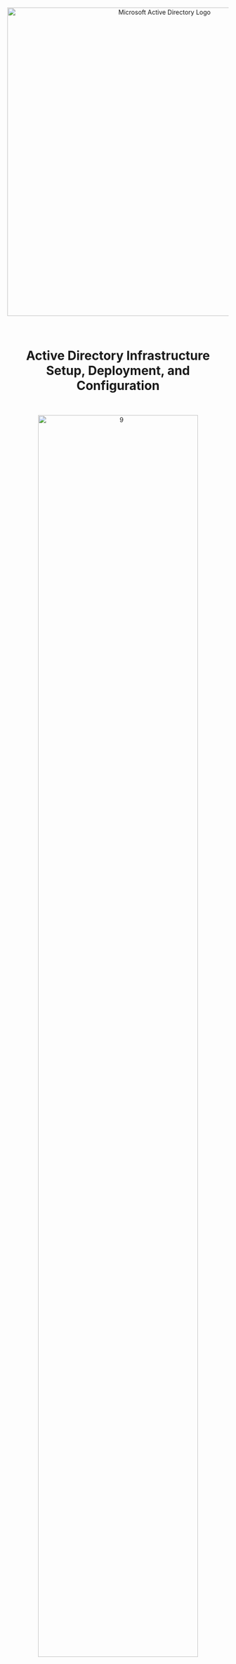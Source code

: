 <br>

<p align="center">
<img width="700" src="https://github.com/user-attachments/assets/9b6b0a51-6411-4e01-96c5-1bb31e6fd986" alt="Microsoft Active Directory Logo"/>
<br>

<br>

<br>

<h1 align="center">Active Directory Infrastructure Setup, Deployment, and Configuration</h1> 
<br>

<p align="center">
<img src="https://github.com/user-attachments/assets/5d4b8c68-d1a6-4a4e-93e3-d8b8602d9123" height="85%" width="85%" alt="9"/><br />
</p>
<br />

## Lab Overview

This project is the first in our Azure and Active Directory tutorial series, laying the foundation for the upcoming lessons.

The goal is to create a basic Azure lab environment that simulates an enterprise Active Directory setup. By completing this project, we’ll build the necessary infrastructure to explore Active Directory functionalities in an Azure network, preparing for more advanced topics in future projects.

In the simulated Active Directory environment, we will deploy and configure Active Directory, create user accounts, and log into the client's virtual machine with one of these users to verify proper authentication, credentials, and permissions.

In this "Active Directory Infrastructure Setup, Deployment, and Configuration" project, we’ll cover key aspects like installation, forest creation, user management, domain integration, and custom Remote Desktop access, providing a solid foundation in Active Directory services.

## On-Premises Active Directory Deployed in the Cloud (Azure)
Active Directory essentially manages user accounts, passwords, permissions, and devices at large scale. This tutorial explains how to implement on-premises Active Directory in Azure Virtual Machines.

<ins>The difference between On-Premise Active Directory and Azure Active Directory</ins>:

- `On-Premise Active Directory`: Refers to infrastructure hosted and managed locally within an organization's physical data centers. This requires direct management and maintenance by the organization.

- `Azure Active Directory`: Refers to infrastructure and services provided remotely by Microsoft, hosted on their global data centers. This offers scalable, managed cloud services with remote access.

## Environments and Technologies Used

- Microsoft Azure (Virtual Machines/Compute)
- Remote Desktop
- Active Directory Domain Services
- PowerShell

## Operating Systems Used

- Windows Server 2022
- Windows 10 (21H2)

## High-Level Infrastrusture, Deployment, and Configuration Steps

#### Part 1: Building the Infrastructure
- Setup Domain Controller (Windows Server 2022) in Azure named "DC-1"
- Set Domain Controller's (DC-1's) NIC Private IP address to be static
- Log into DC-1 VM and disable the Windows Firewall (for testing connectivity)
- Setup Client-1 VM (Windows 10 (21H2)) in Azure named "Client-1"
- Attempt to ping DC-1's Private IP Address from Client-1 VM

#### Part 2: Deploying Active Directory and User Creation
- Install Active Directory
- Create a Domain Admin User within the Domain D-1 VM
- Join Client-1 to Domain Controller
- Setup Remote Desktop for Non-Administrative Users on CLient-1 VM
- Attempt to log into Client-1 with one of the created users

## Configuration Steps

<details>

<summary>

## ⚙️ Part 1: Building Active Directory Infrastructure

</summary>

### 1. ) Create Domain Controller (DC-1)

First, create a resource group to host the virtual machines: DC-1 (Domain Controller) and Client-1.

<ins>Here are the following configurations</ins>:

  - Resource Group: `Active-Directory-Lab`

  - Virtual Machine Name: `DC-1`

  - Region: `East US`

  - Image: `Windows Server 2022 Datacenter: Azure Edition - x64 Gen2`
    - *Make sure to choose the right one here or it will mess up when setting up your domain controller*
   
  - Size: `Standard_D2s_v3 - 2 vcpus, 8 GiB memory ($137.24/month)`

  - Username: `labuser` (or whatever you want - just remember it)

  - Password: `SomethingYouCanRemember`

  - Check: `The Two Licensing Boxes` at the bottom

  - Go To: `Networking` Tab for Step 1.A so that you can create your Virtual Network and Subnet

<img width="800" alt="isolated" src="https://github.com/user-attachments/assets/634d8ac0-bea6-43fd-8aff-d83c77d754b5">
<img width="800" alt="isolated" src="https://github.com/user-attachments/assets/f8677c03-b2a1-4d96-a7d6-73dedc966bfe">

***

### 1.A ) Create Virtual Network and Subnet

  - Virtual Network: `Active-Directory-Vnet`

  - *The Subnet will create itself*

  - Click: `Review + Create`

    Then..

  - Click:  `Create`

<img width="800" alt="isolated" src="https://github.com/user-attachments/assets/96a240c7-0f58-4546-9396-9daea85d85fe">

***

### 2. ) Set Domain Controller's (DC-1) NIC Private IP Address to be Static

- Go To: `DC-1's NIC Private IP Address`

  - Resource Group > DC-1 > Network Settings > `Network Interface` (dc-1139_z1) > `ipconfig1`

<img width="800" alt="isolated" src="https://github.com/user-attachments/assets/8157e36d-83eb-4b6c-8b54-a76fc77c9145">

***

### 2.A ) Set Domain Controller's (DC-1) NIC Private IP Address to be Static

- Resource Group > DC-1 > Network Settings > `Network Interface` (dc-1139_z1) > `ipconfig1`

  - Select: `Static`

  - Click: `Save`

<img width="800" alt="isolated" src="https://github.com/user-attachments/assets/235993e5-227e-45cb-80c7-3bc3490de57b">

***

### 3. ) Log into DC-1 VM and Disable the Windows Firewall (for testing connectivity)

Now you can Remote Desktop (RDP) into DC-1 and disable the Windows Firewall so we can be ready to test the connectivity from Client-1 to DC-1 by pinging DC-1 from the Client-1 VM.

  - Copy and Paste: `DC-1 Public IP Address` into RDP app

  - Input: `Username and Password` you made when creating you Domain Controller

<img width="800" alt="isolated" src="https://github.com/user-attachments/assets/f30b969a-fe63-47af-ba82-9584b976b0c9">
<img width="800" alt="isolated" src="https://github.com/user-attachments/assets/eb2a5b62-fa30-46ff-b4a3-fff86d72af03">

### 3.A ) Log into DC-1 VM and Disable the Windows Firewall (for testing connectivity)

- Once inside DC-1 search: `wf.msc` (Windows Firewall - Microsoft)

- Turn off Firewall State for: `Domain Profile`

- Turn off Firewall State for: `Public Profile`

- Select: `Apply`

- Click: `OK`

<img width="800" alt="isolated" src="https://github.com/user-attachments/assets/20756d48-363a-4843-b127-4bf9771d4d27">

***

<img width="800" alt="isolated" src="https://github.com/user-attachments/assets/a65dccf4-00e9-4e94-ab20-5e83acf7e253">

***

<img width="800" alt="isolated" src="https://github.com/user-attachments/assets/4c4cf756-bea9-4efa-9e52-47a79595a532">

***

### 4. ) Create Client-1 VM

<ins>So similar to creating you domain controller, here are your Client-1 Configurations</ins>:

- Resource Group: `Active-Directory-Lab` (Same as your Domain Controller: DC-1)

- Virtual Machine Name: `Client-1`

- Region: `East US` (Same as your Domain Controller: DC-1)

- Image: `Windows 10 Pro, version 22H2 - x64 Gen2`

- Size: `Standard_D2s_v3 - 2 vcpus, 8 GiB memory ($70.08/month)` (Same as your Domain Controller: DC-1)

- Username: `Use the same one you used for you Domain Controller` for simplicity sake

- Password: `Use the same one you used for you Domain Controller` for simplicity sake

- Check: `The Licensing Boxe` at the bottom

- Go To: `Networking` Tab

<img width="800" alt="isolated" src="https://github.com/user-attachments/assets/50418389-0e5b-4a63-8ffe-49a7ecc71bee">

***

### 4.A ) Create Client-1 VM

<ins>Within you Network Tab</ins>:

- Choose the `Same Virtual Network and Subnet` as your Domain Controller
   
    - *This part is crucial. If your Client-1 VM and Domain Controller are not on the same VNET and Subnet they will be unable to communicate, preventing domain-related operations like joining the domain or authenticating.*

<img width="800" alt="isolated" src="https://github.com/user-attachments/assets/0c987656-62e0-4b28-9597-38c5b973ee10">

***

### 5. ) Set Client-1’s DNS settings to DC-1’s Private IP address

So now we will Set Client-1’s DNS settings to DC-1’s Private IP address, which will allow the client-1 VM to resolve domain-related DNS queries through the domain controller (DC-1).

<ins>Follow this path to achieve this step</ins>:

- Resource Group > Client-1 > Network Settings > `Network Interface (client-160_z1)` > `DNS servers`

<img width="800" alt="isolated" src="https://github.com/user-attachments/assets/d3608405-a2aa-406f-a1c9-1ac73fed7407">

***

### 5.A ) Set Client-1’s DNS settings to DC-1’s Private IP address

<ins>Follow this path to achieve this step</ins>:

- Resource Group > Client-1 > Network Settings > Network Interface (client-160_z1) > `DNS servers`

- Select: `Custom`

- Input: `DC-1's Private IP Address` (Example; mine is: 10.0.0.4)

- Click: `Save` when done

<img width="800" alt="isolated" src="https://github.com/user-attachments/assets/daedca2e-0620-4b32-a1a1-15777b0be394">

***

### 5.B ) Set Client-1’s DNS settings to DC-1’s Private IP address

<ins>Now for the DNS Settings to sync in you must restart you Client-1's VM so</ins>:

- Go To: `Resource Group` > `Client-1`

- Restart: `Client-1` VM when done doing this

   - *If you do not restart your Client-1 VM after setting it's DNS Server to DC-1’s Private IP address then it will not successfully allow the client-1 VM to resolve domain-related DNS queries through the domain controller (DC-1).*

<img width="800" alt="isolated" src="forgot to put image">

***

### 6. ) Attempt to Ping DC-1’s Private IP address from Client-1 VM

- If everything is setup correctly so far then you should have a successful ping from Client-1 to DC-1.

<img width="800" alt="isolated" src="https://github.com/user-attachments/assets/a5df7280-47a1-42a6-bc1d-4fb45c6ed47b">

***

### 7. ) From Client-1 VM Open PowerShell and Run: ipconfig /all

- The output for the DNS settings under `DNS Server` should show DC-1’s Private IP Address as shown in the image below.

  - If the DNS server on Client-1 is not set to DC-1's private IP (e.g., it shows 168.63.129.16), update the DNS settings manually to DC-1's private IP. Restarting Client-1's VM may also help apply the changes. If successful, the client may log you out, indicating it's trying to connect to the domain.

<img width="800" alt="isolated" src="https://github.com/user-attachments/assets/d1c6ac2c-a8bb-4e53-a70e-26d6704a4853">

***

</details>

<details>

<summary>

## ⚙️ Part 2: Deploying Active Directory and User Creation

</summary>

### 8. ) Install Active Directory

<img width="800" alt="isolated" src="">

***

### 9. ) Create a Domain Admin User within the Domain D-1 VM

<img width="800" alt="isolated" src="">

***

### 10. ) Join Client-1 to Domain Controller

<img width="800" alt="isolated" src="">

***

### 11. ) Setup Remote Desktop for Non-Administrative Users on CLient-1 VM

<img width="800" alt="isolated" src="">

***

### 12. ) Attempt to log into Client-1 with one of the Created Users

<img width="800" alt="isolated" src="">

***

### 13. ) 

<img width="800" alt="isolated" src="">

***

</details>
